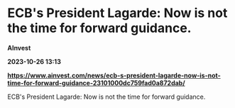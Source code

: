 # ECB's President Lagarde: Now is not the time for forward guidance.
**AInvest**

**2023-10-26 13:13**

**https://www.ainvest.com/news/ecb-s-president-lagarde-now-is-not-time-for-forward-guidance-23101000dc759fad0a872dab/**

ECB's President Lagarde: Now is not the time for forward guidance.